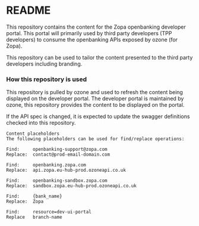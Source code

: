 # README #

This repository contains the content for the Zopa openbanking developer portal. This portal
will primarily used by third party developers (TPP developers) to consume the openbanking APIs
exposed by ozone  (for Zopa).

This repository can be used to tailor the content presented to the third party developers including
branding.
### How this repository is used ###

This repository is pulled by ozone and used to refresh the content being displayed on the developer portal.
The developer portal is maintained by ozone, this repository provides the content to be displayed on the portal.

If the API spec is changed, it is expected to update the swagger definitions checked into this repository.

```
Content placeholders
The following placeholders can be used for find/replace operations:

Find:     openbanking-support@zopa.com
Replace:  contact@prod-email-domain.com

Find:     openbanking.zopa.com
Replace:  api.zopa.eu-hub-prod.ozoneapi.co.uk

Find:     openbanking-sandbox.zopa.com
Replace:  sandbox.zopa.eu-hub-prod.ozoneapi.co.uk

Find:     {bank_name}
Replace:  Zopa

Find:     resource=dev-ui-portal
Replace   branch-name

```
